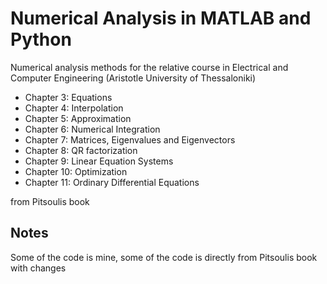 # Numerical Analysis in MATLAB and Python
Numerical analysis methods for the relative course in Electrical and Computer Engineering (Aristotle University of Thessaloniki)

* Chapter 3: Equations
* Chapter 4: Interpolation
* Chapter 5: Approximation
* Chapter 6: Numerical Integration
* Chapter 7: Matrices, Eigenvalues and Eigenvectors
* Chapter 8: QR factorization
* Chapter 9: Linear Equation Systems
* Chapter 10: Optimization
* Chapter 11: Ordinary Differential Equations

from Pitsoulis book

## Notes
Some of the code is mine, some of the code is directly from Pitsoulis book with changes
